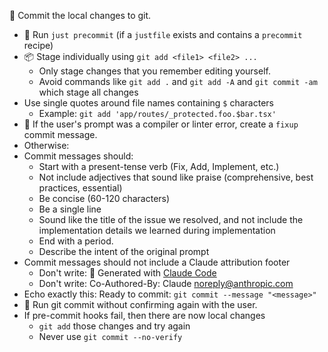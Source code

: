 📝 Commit the local changes to git.

- 🔧 Run `just precommit` (if a `justfile` exists and contains a `precommit` recipe)
- 📦 Stage individually using `git add <file1> <file2> ...`
  - Only stage changes that you remember editing yourself.
  - Avoid commands like `git add .` and `git add -A` and `git commit -am` which stage all changes
- Use single quotes around file names containing `$` characters
  - Example: `git add 'app/routes/_protected.foo.$bar.tsx'`
- 🐛 If the user's prompt was a compiler or linter error, create a `fixup` commit message.
- Otherwise:
- Commit messages should:
  - Start with a present-tense verb (Fix, Add, Implement, etc.)
  - Not include adjectives that sound like praise (comprehensive, best practices, essential)
  - Be concise (60-120 characters)
  - Be a single line
  - Sound like the title of the issue we resolved, and not include the implementation details we learned during implementation
  - End with a period.
  - Describe the intent of the original prompt
- Commit messages should not include a Claude attribution footer
  - Don't write: 🤖 Generated with [Claude Code](https://claude.ai/code)
  - Don't write: Co-Authored-By: Claude <noreply@anthropic.com>
- Echo exactly this: Ready to commit: `git commit --message "<message>"`
- 🚀 Run git commit without confirming again with the user.
- If pre-commit hooks fail, then there are now local changes
  - `git add` those changes and try again
  - Never use `git commit --no-verify`

